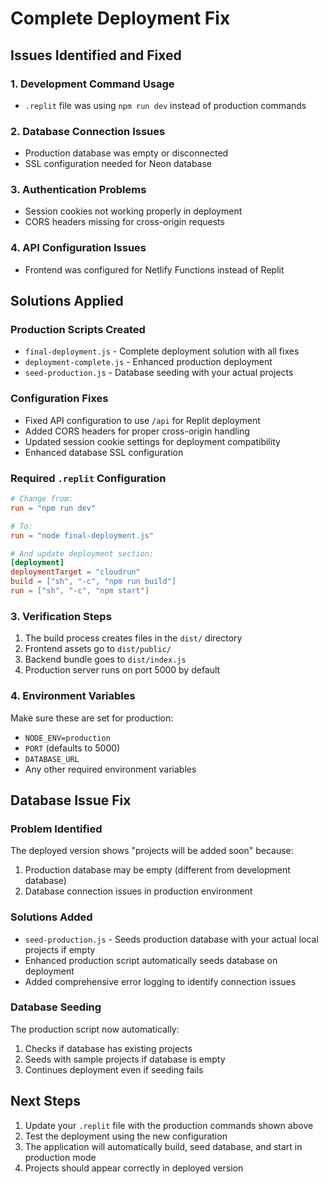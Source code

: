 # Complete Deployment Fix

## Issues Identified and Fixed

### 1. Development Command Usage
- `.replit` file was using `npm run dev` instead of production commands

### 2. Database Connection Issues
- Production database was empty or disconnected
- SSL configuration needed for Neon database

### 3. Authentication Problems  
- Session cookies not working properly in deployment
- CORS headers missing for cross-origin requests

### 4. API Configuration Issues
- Frontend was configured for Netlify Functions instead of Replit

## Solutions Applied

### Production Scripts Created
- `final-deployment.js` - Complete deployment solution with all fixes
- `deployment-complete.js` - Enhanced production deployment
- `seed-production.js` - Database seeding with your actual projects

### Configuration Fixes
- Fixed API configuration to use `/api` for Replit deployment
- Added CORS headers for proper cross-origin handling
- Updated session cookie settings for deployment compatibility
- Enhanced database SSL configuration

### Required `.replit` Configuration
```toml
# Change from:
run = "npm run dev"

# To:
run = "node final-deployment.js"

# And update deployment section:
[deployment]
deploymentTarget = "cloudrun"
build = ["sh", "-c", "npm run build"]
run = ["sh", "-c", "npm start"]
```

### 3. Verification Steps
1. The build process creates files in the `dist/` directory
2. Frontend assets go to `dist/public/`
3. Backend bundle goes to `dist/index.js`
4. Production server runs on port 5000 by default

### 4. Environment Variables
Make sure these are set for production:
- `NODE_ENV=production`
- `PORT` (defaults to 5000)
- `DATABASE_URL`
- Any other required environment variables

## Database Issue Fix

### Problem Identified
The deployed version shows "projects will be added soon" because:
1. Production database may be empty (different from development database)
2. Database connection issues in production environment

### Solutions Added
- `seed-production.js` - Seeds production database with your actual local projects if empty
- Enhanced production script automatically seeds database on deployment
- Added comprehensive error logging to identify connection issues

### Database Seeding
The production script now automatically:
1. Checks if database has existing projects
2. Seeds with sample projects if database is empty
3. Continues deployment even if seeding fails

## Next Steps
1. Update your `.replit` file with the production commands shown above
2. Test the deployment using the new configuration
3. The application will automatically build, seed database, and start in production mode
4. Projects should appear correctly in deployed version